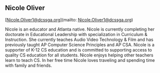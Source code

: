 ## Nicole Oliver

[Nicole.Oliver1@dcssga.org](mailto: Nicole.Oliver1@dcssga.org)Nicole is an educator and Atlanta native. Nicole is currently completing her doctorate in Educational Leadership with specialization in Curriculum & Instruction. She currently teaches Audio Video Technology & Film and has previously taught AP Computer Science Principles and AP CSA. Nicole is a supporter of K-12 CS education and is committed to supporting access to quality CS education for all students. Nicole enjoys helping other teachers learn to teach CS.  In her free time Nicole loves traveling and spending time with family and friends. 
